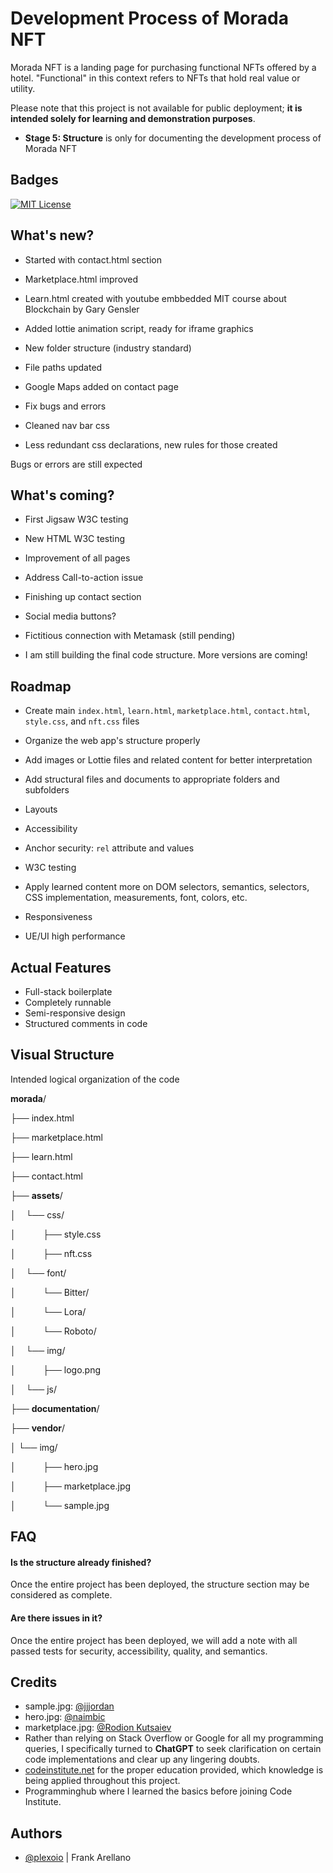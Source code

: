
# Development Process of Morada NFT

Morada NFT is a landing page for purchasing functional NFTs offered by a hotel. "Functional" in this context refers to NFTs that hold real value or utility.

Please note that this project is not available for public deployment; **it is intended solely for learning and demonstration purposes**.

- **Stage 5: Structure** is only for documenting the development process of Morada NFT



## Badges

[![MIT License](https://img.shields.io/badge/License-MIT-green.svg)](https://choosealicense.com/licenses/mit/)


## What's new?

- Started with contact.html section

- Marketplace.html improved

- Learn.html created with youtube embbedded MIT course about Blockchain by Gary Gensler

- Added lottie animation script, ready for iframe graphics

- New folder structure (industry standard)

- File paths updated

- Google Maps added on contact page

- Fix bugs and errors

- Cleaned nav bar css

- Less redundant css declarations, new rules for those created

Bugs or errors are still expected

## What's coming?

- First Jigsaw W3C testing

- New HTML W3C testing

- Improvement of all pages

- Address Call-to-action issue

- Finishing up contact section

- Social media buttons?

- Fictitious connection with Metamask (still pending)

- I am still building the final code structure. More versions are coming!


## Roadmap

- Create main `index.html`, `learn.html`, `marketplace.html`, `contact.html`, `style.css`, and `nft.css` files

- Organize the web app's structure properly

- Add images or Lottie files and related content for better interpretation

- Add structural files and documents to appropriate folders and subfolders

- Layouts

- Accessibility

- Anchor security: `rel` attribute and values

- W3C testing

- Apply learned content more on DOM selectors, semantics, selectors, CSS implementation, measurements, font, colors, etc.

- Responsiveness

- UE/UI high performance


## Actual Features

- Full-stack boilerplate
- Completely runnable
- Semi-responsive design
- Structured comments in code

## Visual Structure

Intended logical organization of the code

**morada**/

├── index.html

├── marketplace.html

├── learn.html

├── contact.html

├── **assets**/

│ &nbsp;&nbsp;&nbsp;└── css/

│       &nbsp;&nbsp;&nbsp;&nbsp;&nbsp;&nbsp;&nbsp;&nbsp;&nbsp;&nbsp;├── style.css

│       &nbsp;&nbsp;&nbsp;&nbsp;&nbsp;&nbsp;&nbsp;&nbsp;&nbsp;&nbsp;├── nft.css

│ &nbsp;&nbsp;&nbsp;└── font/

│    &nbsp;&nbsp;&nbsp;&nbsp;&nbsp;&nbsp;&nbsp;&nbsp;&nbsp;&nbsp;└── Bitter/

│    &nbsp;&nbsp;&nbsp;&nbsp;&nbsp;&nbsp;&nbsp;&nbsp;&nbsp;&nbsp;└── Lora/

│    &nbsp;&nbsp;&nbsp;&nbsp;&nbsp;&nbsp;&nbsp;&nbsp;&nbsp;&nbsp;└── Roboto/

│ &nbsp;&nbsp;&nbsp;└── img/

│       &nbsp;&nbsp;&nbsp;&nbsp;&nbsp;&nbsp;&nbsp;&nbsp;&nbsp;&nbsp;├── logo.png

│ &nbsp;&nbsp;&nbsp;└── js/

├── **documentation**/

├── **vendor**/

│   └── img/

│       &nbsp;&nbsp;&nbsp;&nbsp;&nbsp;&nbsp;&nbsp;&nbsp;&nbsp;&nbsp;├── hero.jpg

│       &nbsp;&nbsp;&nbsp;&nbsp;&nbsp;&nbsp;&nbsp;&nbsp;&nbsp;&nbsp;├── marketplace.jpg

│       &nbsp;&nbsp;&nbsp;&nbsp;&nbsp;&nbsp;&nbsp;&nbsp;&nbsp;&nbsp;└── sample.jpg


## FAQ

#### Is the structure already finished?

Once the entire project has been deployed, the structure section may be considered as complete.

#### Are there issues in it?

Once the entire project has been deployed, we will add a note with all passed tests for security, accessibility, quality, and semantics.

## Credits

- sample.jpg: [@jjjordan](https://unsplash.com/@jjjordan)
- hero.jpg: [@naimbic](https://www.pexels.com/@naimbic)
- marketplace.jpg: [@Rodion Kutsaiev](https://unsplash.com/photos/-tgTipG2t_g)
- Rather than relying on Stack Overflow or Google for all my programming queries, I specifically turned to **ChatGPT** to seek clarification on certain code implementations and clear up any lingering doubts.
- [codeinstitute.net](https://codeinstitute.net/) for the proper education provided, which knowledge is being applied throughout this project.
- Programminghub where I learned the basics before joining Code Institute.

## Authors

- [@plexoio](https://www.github.com/plexoio) | Frank Arellano

